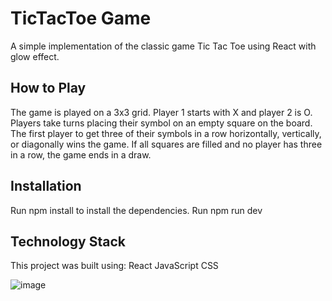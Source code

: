 # TicTacToe Game
A simple implementation of the classic game Tic Tac Toe using React with glow effect.

## How to Play

The game is played on a 3x3 grid.
Player 1 starts with X and player 2 is O.
Players take turns placing their symbol on an empty square on the board.
The first player to get three of their symbols in a row horizontally, vertically, or diagonally wins the game.
If all squares are filled and no player has three in a row, the game ends in a draw.

## Installation

Run npm install to install the dependencies.
Run npm run dev

## Technology Stack

This project was built using:
React
JavaScript
CSS


![image](https://user-images.githubusercontent.com/121449344/236327538-5ad4c8e0-4e1d-4259-9e0b-2533b8c2f362.png)
